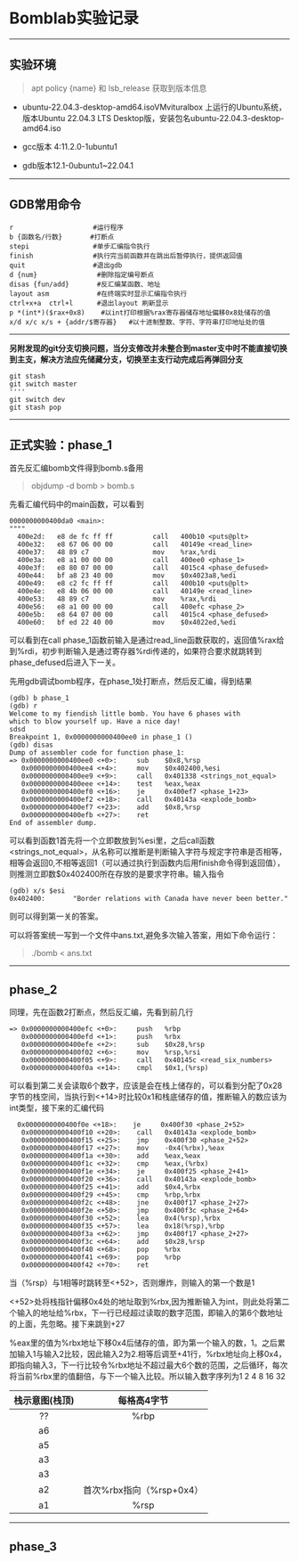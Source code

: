 # Bomblab实验记录

***

## 实验环境

> apt policy {name} 和 lsb_release 获取到版本信息

- ubuntu-22.04.3-desktop-amd64.isoVMvituralbox 上运行的Ubuntu系统，版本Ubuntu 22.04.3 LTS Desktop版，安装包名ubuntu-22.04.3-desktop-amd64.iso

- gcc版本 4:11.2.0-1ubuntu1
* gdb版本12.1-0ubuntu1~22.04.1

***

## GDB常用命令

```
r                    #运行程序
b {函数名/行数}       #打断点
stepi                #单步汇编指令执行
finish               #执行完当前函数并在跳出后暂停执行，提供返回值
quit                 #退出gdb
d {num}               #删除指定编号断点
disas {fun/add}       #反汇编某函数、地址
layout asm            #在终端实时显示汇编指令执行
ctrl+x+a  ctrl+l      #退出layout 刷新显示
p *(int*)($rax+0x8)    #以int打印根据%rax寄存器储存地址偏移0x8处储存的值
x/d x/c x/s + {addr/$寄存器}   #以十进制整数、字符、字符串打印地址处的值
```

***

**另附发现的git分支切换问题，当分支修改并未整合到master支中时不能直接切换到主支，解决方法应先储藏分支，切换至主支行动完成后再弹回分支**

```
git stash
git switch master
''''
git switch dev
git stash pop
```

***

## 正式实验：phase_1

首先反汇编bomb文件得到bomb.s备用

> objdump -d bomb > bomb.s

先看汇编代码中的main函数，可以看到

```asmatmel
0000000000400da0 <main>:
""""
  400e2d:	e8 de fc ff ff       	call   400b10 <puts@plt>
  400e32:	e8 67 06 00 00       	call   40149e <read_line>
  400e37:	48 89 c7             	mov    %rax,%rdi
  400e3a:	e8 a1 00 00 00       	call   400ee0 <phase_1>
  400e3f:	e8 80 07 00 00       	call   4015c4 <phase_defused>
  400e44:	bf a8 23 40 00       	mov    $0x4023a8,%edi
  400e49:	e8 c2 fc ff ff       	call   400b10 <puts@plt>
  400e4e:	e8 4b 06 00 00       	call   40149e <read_line>
  400e53:	48 89 c7             	mov    %rax,%rdi
  400e56:	e8 a1 00 00 00       	call   400efc <phase_2>
  400e5b:	e8 64 07 00 00       	call   4015c4 <phase_defused>
  400e60:	bf ed 22 40 00       	mov    $0x4022ed,%edi
```

可以看到在call phase_1函数前输入是通过read_line函数获取的，返回值%rax给到%rdi，初步判断输入是通过寄存器%rdi传递的，如果符合要求就跳转到phase_defused后进入下一关。

先用gdb调试bomb程序，在phase_1处打断点，然后反汇编，得到结果

```
(gdb) b phase_1
(gdb) r
Welcome to my fiendish little bomb. You have 6 phases with
which to blow yourself up. Have a nice day!
sdsd
Breakpoint 1, 0x0000000000400ee0 in phase_1 ()
(gdb) disas
Dump of assembler code for function phase_1:
=> 0x0000000000400ee0 <+0>:     sub    $0x8,%rsp
   0x0000000000400ee4 <+4>:     mov    $0x402400,%esi
   0x0000000000400ee9 <+9>:     call   0x401338 <strings_not_equal>
   0x0000000000400eee <+14>:    test   %eax,%eax
   0x0000000000400ef0 <+16>:    je     0x400ef7 <phase_1+23>
   0x0000000000400ef2 <+18>:    call   0x40143a <explode_bomb>
   0x0000000000400ef7 <+23>:    add    $0x8,%rsp
   0x0000000000400efb <+27>:    ret    
End of assembler dump.
```

可以看到函数1首先将一个立即数放到%esi里，之后call函数<strings_not_equal>，从名称可以推断是判断输入字符与规定字符串是否相等，相等会返回0,不相等返回1（可以通过执行到函数内后用finish命令得到返回值），则推测立即数$0x402400所在存放的是要求字符串。输入指令

```
(gdb) x/s $esi
0x402400:       "Border relations with Canada have never been better."
```

则可以得到第一关的答案。

可以将答案统一写到一个文件中ans.txt,避免多次输入答案，用如下命令运行：

> ./bomb < ans.txt

***

## phase_2

同理，先在函数2打断点，然后反汇编，先看到前几行

```asmatmel
=> 0x0000000000400efc <+0>:     push   %rbp
   0x0000000000400efd <+1>:     push   %rbx
   0x0000000000400efe <+2>:     sub    $0x28,%rsp
   0x0000000000400f02 <+6>:     mov    %rsp,%rsi
   0x0000000000400f05 <+9>:     call   0x40145c <read_six_numbers>
   0x0000000000400f0a <+14>:    cmpl   $0x1,(%rsp)
```

可以看到第二关会读取6个数字，应该是会在栈上储存的，可以看到分配了0x28字节的栈空间，当执行到<+14>时比较0x1和栈底储存的值，推断输入的数应该为int类型，接下来的汇编代码

```asmatmel
  0x0000000000400f0e <+18>:    je     0x400f30 <phase_2+52>
   0x0000000000400f10 <+20>:    call   0x40143a <explode_bomb>
   0x0000000000400f15 <+25>:    jmp    0x400f30 <phase_2+52>
   0x0000000000400f17 <+27>:    mov    -0x4(%rbx),%eax
   0x0000000000400f1a <+30>:    add    %eax,%eax
   0x0000000000400f1c <+32>:    cmp    %eax,(%rbx)
   0x0000000000400f1e <+34>:    je     0x400f25 <phase_2+41>
   0x0000000000400f20 <+36>:    call   0x40143a <explode_bomb>
   0x0000000000400f25 <+41>:    add    $0x4,%rbx
   0x0000000000400f29 <+45>:    cmp    %rbp,%rbx
   0x0000000000400f2c <+48>:    jne    0x400f17 <phase_2+27>
   0x0000000000400f2e <+50>:    jmp    0x400f3c <phase_2+64>
   0x0000000000400f30 <+52>:    lea    0x4(%rsp),%rbx
   0x0000000000400f35 <+57>:    lea    0x18(%rsp),%rbp
   0x0000000000400f3a <+62>:    jmp    0x400f17 <phase_2+27>
   0x0000000000400f3c <+64>:    add    $0x28,%rsp
   0x0000000000400f40 <+68>:    pop    %rbx
   0x0000000000400f41 <+69>:    pop    %rbp
   0x0000000000400f42 <+70>:    ret    
```

当（%rsp）与1相等时跳转至<+52>，否则爆炸，则输入的第一个数是1

<+52>处将栈指针偏移0x4处的地址取到%rbx,因为推断输入为int，则此处将第二个输入的地址给%rbx，下一行已经超过读取的数字范围，即输入的第6个数地址的上面，先忽略。接下来跳到+27

%eax里的值为%rbx地址下移0x4后储存的值，即为第一个输入的数，1。之后累加输入1与输入2比较，因此输入2为2.相等后调至+41行，%rbx地址向上移0x4，即指向输入3，下一行比较令%rbx地址不超过最大6个数的范围，之后循环，每次将当前%rbx里的值翻倍，与下一个输入比较。所以输入数字序列为1 2 4 8 16 32

| 栈示意图(栈顶) | 每格高4字节             |
|:--------:|:------------------:|
| ??       | %rbp               |
| a6       |                    |
| a5       |                    |
| a3       |                    |
| a3       |                    |
| a2       | 首次%rbx指向（%rsp+0x4） |
| a1       | %rsp               |



***

## phase_3
